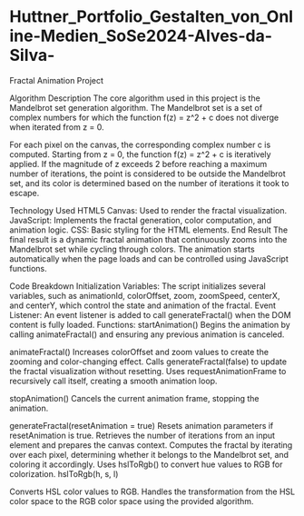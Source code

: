 # Huttner_Portfolio_Gestalten_von_Online-Medien_SoSe2024-Alves-da-Silva-
Fractal Animation Project

Algorithm Description
The core algorithm used in this project is the Mandelbrot set generation algorithm. The Mandelbrot set is a set of complex numbers for which the function f(z) = z^2 + c does not diverge when iterated from z = 0.

For each pixel on the canvas, the corresponding complex number c is computed. Starting from z = 0, the function f(z) = z^2 + c is iteratively applied. If the magnitude of z exceeds 2 before reaching a maximum number of iterations, the point is considered to be outside the Mandelbrot set, and its color is determined based on the number of iterations it took to escape.

Technology Used
HTML5 Canvas: Used to render the fractal visualization.
JavaScript: Implements the fractal generation, color computation, and animation logic.
CSS: Basic styling for the HTML elements.
End Result
The final result is a dynamic fractal animation that continuously zooms into the Mandelbrot set while cycling through colors. The animation starts automatically when the page loads and can be controlled using JavaScript functions.

Code Breakdown
Initialization
Variables: The script initializes several variables, such as animationId, colorOffset, zoom, zoomSpeed, centerX, and centerY, which control the state and animation of the fractal.
Event Listener: An event listener is added to call generateFractal() when the DOM content is fully loaded.
Functions:
startAnimation()
Begins the animation by calling animateFractal() and ensuring any previous animation is canceled.

animateFractal()
Increases colorOffset and zoom values to create the zooming and color-changing effect.
Calls generateFractal(false) to update the fractal visualization without resetting.
Uses requestAnimationFrame to recursively call itself, creating a smooth animation loop.

stopAnimation()
Cancels the current animation frame, stopping the animation.

generateFractal(resetAnimation = true)
Resets animation parameters if resetAnimation is true.
Retrieves the number of iterations from an input element and prepares the canvas context.
Computes the fractal by iterating over each pixel, determining whether it belongs to the Mandelbrot set, and coloring it accordingly.
Uses hslToRgb() to convert hue values to RGB for colorization.
hslToRgb(h, s, l)

Converts HSL color values to RGB.
Handles the transformation from the HSL color space to the RGB color space using the provided algorithm.
